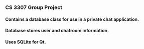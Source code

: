 ### CS 3307 Group Project
#### Contains a database class for use in a private chat application.
#### Database stores user and chatroom information.
#### Uses SQLite for Qt.
